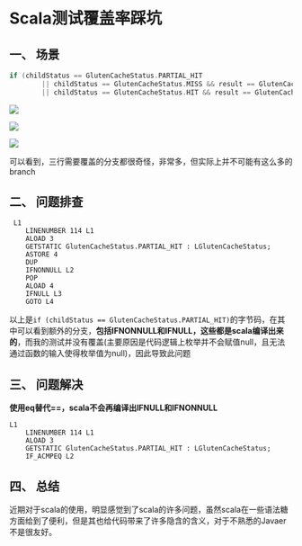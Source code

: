 # Scala测试覆盖率踩坑

## 一、 场景

```scala
if (childStatus == GlutenCacheStatus.PARTIAL_HIT
        || childStatus == GlutenCacheStatus.MISS && result == GlutenCacheStatus.HIT
        || childStatus == GlutenCacheStatus.HIT && result == GlutenCacheStatus.PARTIAL_HIT)
```

![](assets/images/测试覆盖率踩坑/20358d7ef2c72a16975d313ef50d194b69f4e73b.png)

![](assets/images/测试覆盖率踩坑/2025-02-27-17-24-00-image.png)

![](assets/images/测试覆盖率踩坑/2025-02-27-17-22-44-image.png)

可以看到，三行需要覆盖的分支都很奇怪，非常多，但实际上并不可能有这么多的branch

## 二、 问题排查

```字节码
 L1
    LINENUMBER 114 L1
    ALOAD 3
    GETSTATIC GlutenCacheStatus.PARTIAL_HIT : LGlutenCacheStatus;
    ASTORE 4
    DUP
    IFNONNULL L2
    POP
    ALOAD 4
    IFNULL L3
    GOTO L4
```

以上是`if (childStatus == GlutenCacheStatus.PARTIAL_HIT)`的字节码，在其中可以看到额外的分支，**包括IFNONNULL和IFNULL，这些都是scala编译出来的**，而我的测试并没有覆盖(主要原因是代码逻辑上枚举并不会赋值null，且无法通过函数的输入使得枚举值为null)，因此导致此问题

## 三、 问题解决

**使用eq替代==，scala不会再编译出IFNULL和IFNONNULL**

```字节码
L1
    LINENUMBER 114 L1
    ALOAD 3
    GETSTATIC GlutenCacheStatus.PARTIAL_HIT : LGlutenCacheStatus;
    IF_ACMPEQ L2
```

## 四、 总结

近期对于scala的使用，明显感觉到了scala的许多问题，虽然scala在一些语法糖方面给到了便利，但是其也给代码带来了许多隐含的含义，对于不熟悉的Javaer不是很友好。
